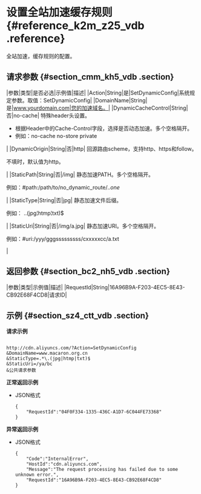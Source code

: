 # 设置全站加速缓存规则 {#reference_k2m_z25_vdb .reference}

全站加速，缓存规则的配置。

## 请求参数 {#section_cmm_kh5_vdb .section}

|参数|类型|是否必选|示例值|描述|
|Action|String|是|SetDynamicConfig|系统规定参数。取值：SetDynamicConfig|
|DomainName|String|是|www.yourdomain.com|您的加速域名。|
|DynamicCacheControl|String|否|no-cache| 特殊header头设置。

 -   根据Header中的Cache-Control字段，选择是否动态加速。多个空格隔开。
-   例如：no-cache no-store private

 |
|DynamicOrigin|String|否|http| 回源路由scheme，支持http、https和follow。

 不填时，默认值为http。

 |
|StaticPath|String|否|/img| 静态加速PATH。多个空格隔开。

 例如：\#path:/path/to/no\_dynamic\_route/.*.one*

 |
|StaticType|String|否|jpg| 静态加速文件后缀。

 例如： ..\(jpg¦htmp¦txt\)$

 |
|StaticUri|String|否|/img/a.jpg| 静态加速URI。多个空格隔开。

 例如：\#uri:/yyy/gggsssssssss/cxxxxxcc/a.txt

 |

## 返回参数 {#section_bc2_nh5_vdb .section}

|参数|类型|示例值|描述|
|RequestId|String|16A96B9A-F203-4EC5-8E43-CB92E68F4CD8|请求ID|

## 示例 {#section_sz4_ctt_vdb .section}

**请求示例**

```

http://cdn.aliyuncs.com/?Action=SetDynamicConfig
&DomainName=www.macaron.org.cn
&StaticType=.*\.(jpg|htmp|txt)$
&StaticUri=/ya/bc
&公共请求参数
```

**正常返回示例**

-   JSON格式

    ```
    {
        "RequestId":"04F0F334-1335-436C-A1D7-6C044FE73368"
    }
    ```


**异常返回示例**

-   JSON格式

    ```
    {
        "Code":"InternalError",
        "HostId":"cdn.aliyuncs.com",
        "Message":"The request processing has failed due to some unknown error.",
        "RequestId":"16A96B9A-F203-4EC5-8E43-CB92E68F4CD8"
    }
    ```


